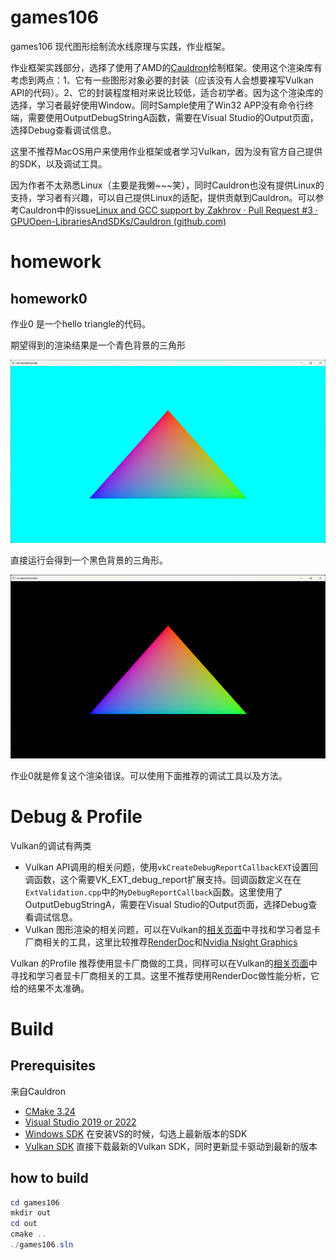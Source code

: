 # games106
games106 现代图形绘制流水线原理与实践，作业框架。

作业框架实践部分，选择了使用了AMD的[Cauldron](https://github.com/GPUOpen-LibrariesAndSDKs/Cauldron)绘制框架。使用这个渲染库有考虑到两点：1、它有一些图形对象必要的封装（应该没有人会想要裸写Vulkan API的代码）。2、它的封装程度相对来说比较低，适合初学者。因为这个渲染库的选择，学习者最好使用Window。同时Sample使用了Win32 APP没有命令行终端，需要使用OutputDebugStringA函数，需要在Visual Studio的Output页面，选择Debug查看调试信息。

这里不推荐MacOS用户来使用作业框架或者学习Vulkan，因为没有官方自己提供的SDK，以及调试工具。

因为作者不太熟悉Linux（主要是我懒~~~笑），同时Cauldron也没有提供Linux的支持，学习者有兴趣，可以自己提供Linux的适配，提供贡献到Cauldron。可以参考Cauldron中的issue[Linux and GCC support by Zakhrov · Pull Request #3 · GPUOpen-LibrariesAndSDKs/Cauldron (github.com)](https://github.com/GPUOpen-LibrariesAndSDKs/Cauldron/pull/3)

# homework

## homework0

作业0 是一个hello triangle的代码。

期望得到的渲染结果是一个青色背景的三角形

![homework0_0](./img/homework0_0.png)

直接运行会得到一个黑色背景的三角形。

![homework0_1](./img/homework0_1.png)

作业0就是修复这个渲染错误。可以使用下面推荐的调试工具以及方法。

# Debug & Profile

Vulkan的调试有两类

- Vulkan API调用的相关问题，使用```vkCreateDebugReportCallbackEXT```设置回调函数，这个需要VK_EXT_debug_report扩展支持。回调函数定义在在```ExtValidation.cpp```中的```MyDebugReportCallback```函数。这里使用了OutputDebugStringA，需要在Visual Studio的Output页面，选择Debug查看调试信息。
- Vulkan 图形渲染的相关问题，可以在Vulkan的[相关页面](https://www.vulkan.org/tools#profilers-and-debuggers)中寻找和学习者显卡厂商相关的工具，这里比较推荐[RenderDoc](https://renderdoc.org/)和[Nvidia Nsight Graphics](https://developer.nvidia.com/nsight-graphics)

Vulkan 的Profile 推荐使用显卡厂商做的工具，同样可以在Vulkan的[相关页面](https://www.vulkan.org/tools#profilers-and-debuggers)中寻找和学习者显卡厂商相关的工具。这里不推荐使用RenderDoc做性能分析，它给的结果不太准确。

# Build

## Prerequisites

来自Cauldron

- [CMake 3.24](https://cmake.org/download/)
- [Visual Studio 2019 or 2022](https://visualstudio.microsoft.com/downloads/)
- [Windows SDK](https://developer.microsoft.com/en-us/windows/downloads/windows-sdk) 在安装VS的时候，勾选上最新版本的SDK
- [Vulkan SDK](https://www.lunarg.com/vulkan-sdk/) 直接下载最新的Vulkan SDK，同时更新显卡驱动到最新的版本

## how to build

```powershell
cd games106
mkdir out
cd out
cmake ..
./games106.sln
```

